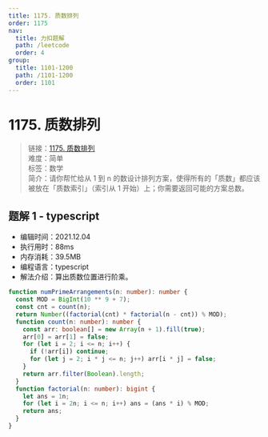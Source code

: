 ```yaml
---
title: 1175. 质数排列
order: 1175
nav:
  title: 力扣题解
  path: /leetcode
  order: 4
group:
  title: 1101-1200
  path: /1101-1200
  order: 1101
---
```


# 1175. 质数排列

> 链接：[1175. 质数排列](https://leetcode-cn.com/problems/prime-arrangements/)  
> 难度：简单  
> 标签：数学  
> 简介：请你帮忙给从 1 到 n 的数设计排列方案，使得所有的「质数」都应该被放在「质数索引」（索引从 1 开始）上；你需要返回可能的方案总数。

## 题解 1 - typescript

- 编辑时间：2021.12.04
- 执行用时：88ms
- 内存消耗：39.5MB
- 编程语言：typescript
- 解法介绍：算出质数位置进行阶乘。

```typescript
function numPrimeArrangements(n: number): number {
  const MOD = BigInt(10 ** 9 + 7);
  const cnt = count(n);
  return Number((factorial(cnt) * factorial(n - cnt)) % MOD);
  function count(n: number): number {
    const arr: boolean[] = new Array(n + 1).fill(true);
    arr[0] = arr[1] = false;
    for (let i = 2; i <= n; i++) {
      if (!arr[i]) continue;
      for (let j = 2; i * j <= n; j++) arr[i * j] = false;
    }
    return arr.filter(Boolean).length;
  }
  function factorial(n: number): bigint {
    let ans = 1n;
    for (let i = 2n; i <= n; i++) ans = (ans * i) % MOD;
    return ans;
  }
}
```
